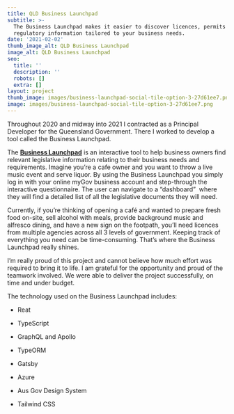 ```yaml
---
title: QLD Business Launchpad
subtitle: >-
  The Business Launchpad makes it easier to discover licences, permits and
  regulatory information tailored to your business needs.
date: '2021-02-02'
thumb_image_alt: QLD Business Launchpad
image_alt: QLD Business Launchpad
seo:
  title: ''
  description: ''
  robots: []
  extra: []
layout: project
thumb_image: images/business-launchpad-social-tile-option-3-27d61ee7.png
image: images/business-launchpad-social-tile-option-3-27d61ee7.png
---
```

Throughout 2020 and midway into 2021 I contracted as a Principal Developer for the Queensland Government. There I worked to develop a tool called the Business Launchpad.

The [**Business Launchpad**](https://launchpad.business.qld.gov.au/) is an interactive tool to help business owners find relevant legislative information relating to their business needs and requirements. Imagine you’re a cafe owner and you want to throw a live music event and serve liquor. By using the Business Launchpad you simply log in with your online myGov business account and step-through the interactive questionnaire. The user can navigate to a “dashboard”  where they will find a detailed list of all the legislative documents they will need.

Currently, if you’re thinking of opening a café and wanted to prepare fresh food on-site, sell alcohol with meals, provide background music and alfresco dining, and have a new sign on the footpath, you’ll need licences from multiple agencies across all 3 levels of government. Keeping track of everything you need can be time-consuming. That’s where the Business Launchpad really shines.

I’m really proud of this project and cannot believe how much effort was required to bring it to life. I am grateful for the opportunity and proud of the teamwork involved. We were able to deliver the project successfully, on time and under budget.

The technology used on the Business Launchpad includes:

*   Reat

*   TypeScript

*   GraphQL and Apollo

*   TypeORM

*   Gatsby

*   Azure

*   Aus Gov Design System

*   Tailwind CSS
